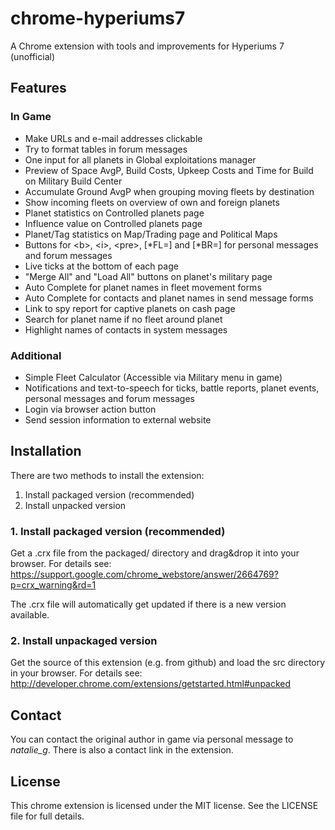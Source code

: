 # chrome-hyperiums7

A Chrome extension with tools and improvements for Hyperiums 7 (unofficial)

## Features

### In Game
- Make URLs and e-mail addresses clickable
- Try to format tables in forum messages
- One input for all planets in Global exploitations manager
- Preview of Space AvgP, Build Costs, Upkeep Costs and Time for Build on Military Build Center
- Accumulate Ground AvgP when grouping moving fleets by destination
- Show incoming fleets on overview of own and foreign planets
- Planet statistics on Controlled planets page
- Influence value on Controlled planets page
- Planet/Tag statistics on Map/Trading page and Political Maps
- Buttons for \<b>, \<i>, \<pre>, [\*FL=] and [\*BR=] for personal messages and forum messages
- Live ticks at the bottom of each page
- "Merge All" and "Load All" buttons on planet's military page
- Auto Complete for planet names in fleet movement forms
- Auto Complete for contacts and planet names in send message forms
- Link to spy report for captive planets on cash page
- Search for planet name if no fleet around planet
- Highlight names of contacts in system messages

### Additional
- Simple Fleet Calculator (Accessible via Military menu in game)
- Notifications and text-to-speech for ticks, battle reports, planet events, personal messages and forum messages
- Login via browser action button
- Send session information to external website

## Installation

There are two methods to install the extension:

1. Install packaged version (recommended)
2. Install unpacked version

### 1. Install packaged version (recommended)

Get a .crx file from the packaged/ directory and drag&drop it into your browser. For details see:
https://support.google.com/chrome_webstore/answer/2664769?p=crx_warning&rd=1

The .crx file will automatically get updated if there is a new version available.

### 2. Install unpackaged version

Get the source of this extension (e.g. from github) and load the src directory in your browser. For details see:
http://developer.chrome.com/extensions/getstarted.html#unpacked

## Contact

You can contact the original author in game via personal message to *natalie_g*. There is also a contact link in the extension.

## License

This chrome extension is licensed under the MIT license. See the LICENSE file for full details.
